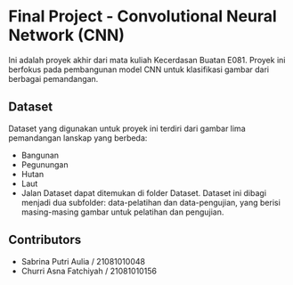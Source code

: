 # Final Project - Convolutional Neural Network (CNN)

Ini adalah proyek akhir dari mata kuliah Kecerdasan Buatan E081. Proyek ini berfokus pada pembangunan model CNN untuk klasifikasi gambar dari berbagai pemandangan.

## Dataset

Dataset yang digunakan untuk proyek ini terdiri dari gambar lima pemandangan lanskap yang berbeda:
- Bangunan
- Pegunungan
- Hutan
- Laut
- Jalan
Dataset dapat ditemukan di folder Dataset. Dataset ini dibagi menjadi dua subfolder: data-pelatihan dan data-pengujian, yang berisi masing-masing gambar untuk pelatihan dan pengujian.

## Contributors
- Sabrina Putri Aulia   / 21081010048
- Churri Asna Fatchiyah / 21081010156
